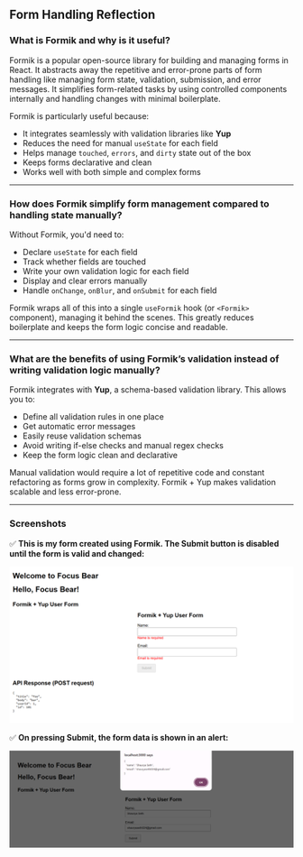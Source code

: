## Form Handling Reflection

### What is Formik and why is it useful?

Formik is a popular open-source library for building and managing forms in React. It abstracts away the repetitive and error-prone parts of form handling like managing form state, validation, submission, and error messages. It simplifies form-related tasks by using controlled components internally and handling changes with minimal boilerplate.

Formik is particularly useful because:
- It integrates seamlessly with validation libraries like **Yup**
- Reduces the need for manual `useState` for each field
- Helps manage `touched`, `errors`, and `dirty` state out of the box
- Keeps forms declarative and clean
- Works well with both simple and complex forms

---

### How does Formik simplify form management compared to handling state manually?

Without Formik, you'd need to:
- Declare `useState` for each field
- Track whether fields are touched
- Write your own validation logic for each field
- Display and clear errors manually
- Handle `onChange`, `onBlur`, and `onSubmit` for each field

Formik wraps all of this into a single `useFormik` hook (or `<Formik>` component), managing it behind the scenes. This greatly reduces boilerplate and keeps the form logic concise and readable.

---

### What are the benefits of using Formik’s validation instead of writing validation logic manually?

Formik integrates with **Yup**, a schema-based validation library. This allows you to:
- Define all validation rules in one place
- Get automatic error messages
- Easily reuse validation schemas
- Avoid writing if-else checks and manual regex checks
- Keep the form logic clean and declarative

Manual validation would require a lot of repetitive code and constant refactoring as forms grow in complexity. Formik + Yup makes validation scalable and less error-prone.

---

### Screenshots

✅ **This is my form created using Formik. The Submit button is disabled until the form is valid and changed:**

![Form Display](image-10.png)

✅ **On pressing Submit, the form data is shown in an alert:**

![Submit Result](image-11.png)
